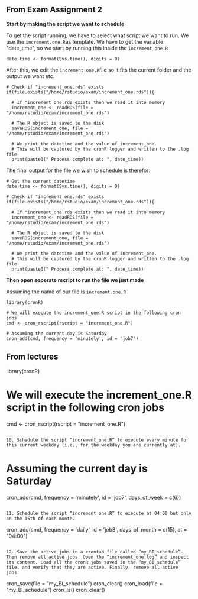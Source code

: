 ## From Exam Assignment 2

**Start by making the script we want to schedule**

To get the script running, we have to select what script we want to run. We use the ```increment.one.R```as template. 
We have to get the variable "date_time", so we start by running this inside the ```increment_one.R``` 
```
date_time <- format(Sys.time(), digits = 0)
```

After this, we edit the ```increment.one.R```file so it fits the current folder and the output we want etc.
```
# Check if "increment_one.rds" exists
if(file.exists("/home/rstudio/exam/increment_one.rds")){

  # If "increment_one.rds exists then we read it into memory
  increment_one <- readRDS(file = "/home/rstudio/exam/increment_one.rds")

  # The R object is saved to the disk
  saveRDS(increment_one, file = "/home/rstudio/exam/increment_one.rds")

  # We print the datetime and the value of increment_one.
  # This will be captured by the cronR logger and written to the .log file
  print(paste0(" Process complete at: ", date_time))
```

The final output for the file we wish to schedule is therefor:
```
# Get the current datetime
date_time <- format(Sys.time(), digits = 0)
 
# Check if "increment_one.rds" exists
if(file.exists("/home/rstudio/exam/increment_one.rds")){

  # If "increment_one.rds exists then we read it into memory
  increment_one <- readRDS(file = "/home/rstudio/exam/increment_one.rds")

  # The R object is saved to the disk
  saveRDS(increment_one, file = "/home/rstudio/exam/increment_one.rds")

  # We print the datetime and the value of increment_one.
  # This will be captured by the cronR logger and written to the .log file
  print(paste0(" Process complete at: ", date_time))
```

**Then open seperate rscript to run the file we just made**

Assuming the name of our file is ```increment.one.R```


```
library(cronR)

# We will execute the increment_one.R script in the following cron jobs
cmd <- cron_rscript(rscript = "increment_one.R")

# Assuming the current day is Saturday
cron_add(cmd, frequency = 'minutely', id = 'job7')
```

## From lectures

library(cronR)
# We will execute the increment_one.R script in the following cron jobs
cmd <- cron_rscript(rscript = "increment_one.R")
```

10. Schedule the script “increment_one.R” to execute every minute for this current weekday (i.e., for the weekday you are currently at).
```
# Assuming the current day is Saturday
cron_add(cmd, frequency = 'minutely', id = 'job7', days_of_week = c(6))
```

11. Schedule the script “increment_one.R” to execute at 04:00 but only on the 15th of each month.
```
cron_add(cmd, frequency = 'daily', id = 'job8', days_of_month = c(15),
         at = "04:00")
```

12. Save the active jobs in a crontab file called “my_BI_schedule”. Then remove all active jobs. Open the “increment_one.log” and inspect its content. Load all the cronR jobs saved in the “my_BI_schedule” file, and verify that they are active. Finally, remove all active jobs.
```
cron_save(file = "my_BI_schedule")
cron_clear()
cron_load(file = "my_BI_schedule")
cron_ls()
cron_clear()
```


